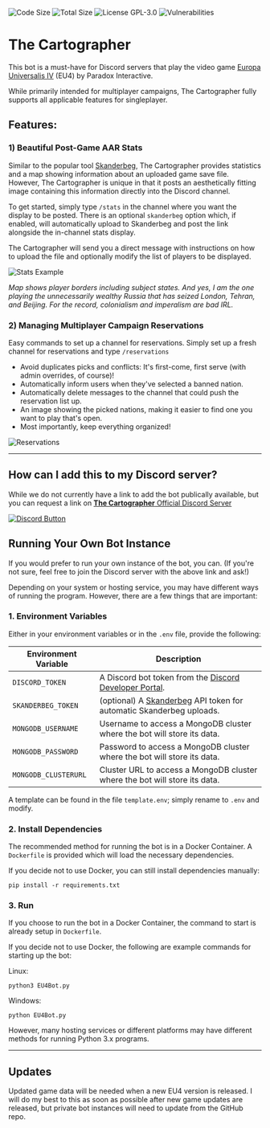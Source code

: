 ![Code Size](https://img.shields.io/github/languages/code-size/2kai2kai2/eu4img)
![Total Size](https://img.shields.io/github/repo-size/2kai2kai2/eu4img)
![License GPL-3.0](https://img.shields.io/github/license/2kai2kai2/eu4img)
![Vulnerabilities](https://img.shields.io/snyk/vulnerabilities/github/2kai2kai2/eu4img)
# The Cartographer

This bot is a must-have for Discord servers that play the video game [Europa Universalis IV](https://eu4.paradoxwikis.com/Europa_Universalis_4_Wiki) (EU4) by Paradox Interactive.

While primarily intended for multiplayer campaigns, The Cartographer fully supports all applicable features for singleplayer.

## Features:

### 1) Beautiful Post-Game AAR Stats

Similar to the popular tool [Skanderbeg](https://skanderbeg.pm), The Cartographer provides statistics and a map showing information about an uploaded game save file. However, The Cartographer is unique in that it posts an aesthetically fitting image containing this information directly into the Discord channel.

To get started, simply type `/stats` in the channel where you want the display to be posted. There is an optional `skanderbeg` option which, if enabled, will automatically upload to Skanderbeg and post the link alongside the in-channel stats display.

The Cartographer will send you a direct message with instructions on how to upload the file and optionally modify the list of players to be displayed.

![Stats Example](https://media.discordapp.net/attachments/655980109676675072/812136817125490748/finalimg.png?width=2016&height=1134)

_Map shows player borders including subject states. And yes, I am the one playing the unnecessarily wealthy Russia that has seized London, Tehran, and Beijing. For the record, colonialism and imperalism are bad IRL._


### 2) Managing Multiplayer Campaign Reservations

Easy commands to set up a channel for reservations. Simply set up a fresh channel for reservations and type `/reservations`

- Avoid duplicates picks and conflicts: It's first-come, first serve (with admin overrides, of course)!
- Automatically inform users when they've selected a banned nation.
- Automatically delete messages to the channel that could push the reservation list up.
- An image showing the picked nations, making it easier to find one you want to play that's open.
- Most importantly, keep everything organized!

![Reservations](https://cdn.discordapp.com/attachments/655980109676675072/908943926814195713/unknown.png)

----

## How can I add this to my Discord server?
While we do not currently have a link to add the bot publically available, but you can request a link on
[**The Cartographer** Official Discord Server](https://discord.gg/yQWUAxMsZf)

[![Discord Button](https://img.shields.io/discord/846487859661504532?label=Discord&logo=discord&logoColor=white)
](https://discord.gg/yQWUAxMsZf)

## Running Your Own Bot Instance

If you would prefer to run your own instance of the bot, you can. (If you're not sure, feel free to join the Discord server with the above link and ask!) 

Depending on your system or hosting service, you may have different ways of running the program. However, there are a few things that are important:

### 1. Environment Variables

Either in your environment variables or in the `.env` file, provide the following:

| Environment Variable | Description |
| -------------------- | ----------- |
| `DISCORD_TOKEN`      | A Discord bot token from the [Discord Developer Portal](https://discord.com/developers/applications). |
| `SKANDERBEG_TOKEN` | (optional) A [Skanderbeg](https://skanderbeg.pm/) API token for automatic Skanderbeg uploads. |
| `MONGODB_USERNAME` | Username to access a MongoDB cluster where the bot will store its data. |
| `MONGODB_PASSWORD` | Password to access a MongoDB cluster where the bot will store its data. |
| `MONGODB_CLUSTERURL` | Cluster URL to access a MongoDB cluster where the bot will store its data. |

A template can be found in the file `template.env`; simply rename to `.env` and modify.

### 2. Install Dependencies

The recommended method for running the bot is in a Docker Container. A `Dockerfile` is provided which will load the necessary dependencies.

If you decide not to use Docker, you can still install dependencies manually:
```
pip install -r requirements.txt
```

### 3. Run

If you choose to run the bot in a Docker Container, the command to start is already setup in `Dockerfile`.

If you decide not to use Docker, the following are example commands for starting up the bot:

Linux:
```
python3 EU4Bot.py
```
Windows:
```
python EU4Bot.py
```
However, many hosting services or different platforms may have different methods for running Python 3.x programs.

----

## Updates

Updated game data will be needed when a new EU4 version is released. I will do my best to this as soon as possible after new game updates are released, but private bot instances will need to update from the GitHub repo.
